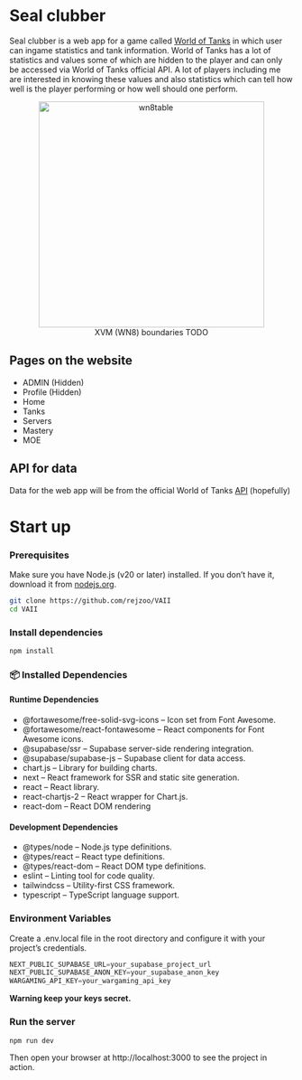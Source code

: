 # Seal clubber
Seal clubber is a web app for a game called [World of Tanks](https://worldoftanks.eu/) in which user can ingame statistics and tank information.
World of Tanks has a lot of statistics and values some of which are hidden to the player and can only be
accessed via World of Tanks official API. A lot of players including me are interested in knowing these values and also statistics which can tell how well is the player performing or how well should one perform.
<p align="center">
  <img src="https://github.com/user-attachments/assets/1f32a986-dc5f-4271-874f-aab92751adc5" alt="wn8table" width="400" />
  <br>XVM (WN8) boundaries TODO
</p>

## Pages on the website
- ADMIN (Hidden)
- Profile (Hidden)
- Home
- Tanks
- Servers
- Mastery
- MOE
  
## API for data
Data for the web app will be from the official World of Tanks [API](https://developers.wargaming.net/reference/all/wot/account/list/?r_realm=eu) (hopefully)

# Start up
### Prerequisites
Make sure you have Node.js (v20 or later) installed. If you don’t have it, download it from [nodejs.org](https://nodejs.org/).


```sh
git clone https://github.com/rejzoo/VAII
cd VAII
```

### Install dependencies

```sh
npm install
```

### 📦 Installed Dependencies
#### Runtime Dependencies
- @fortawesome/free-solid-svg-icons – Icon set from Font Awesome.
- @fortawesome/react-fontawesome – React components for Font Awesome icons.
- @supabase/ssr – Supabase server-side rendering integration.
- @supabase/supabase-js – Supabase client for data access.
- chart.js – Library for building charts.
- next – React framework for SSR and static site generation.
- react – React library.
- react-chartjs-2 – React wrapper for Chart.js.
- react-dom – React DOM rendering

#### Development Dependencies
- @types/node – Node.js type definitions.
- @types/react – React type definitions.
- @types/react-dom – React DOM type definitions.
- eslint – Linting tool for code quality.
- tailwindcss – Utility-first CSS framework.
- typescript – TypeScript language support.


### Environment Variables
Create a .env.local file in the root directory and configure it with your project’s credentials.
```typescript
NEXT_PUBLIC_SUPABASE_URL=your_supabase_project_url
NEXT_PUBLIC_SUPABASE_ANON_KEY=your_supabase_anon_key
WARGAMING_API_KEY=your_wargaming_api_key
```
<b>Warning keep your keys secret.</b>

### Run the server
```sh
npm run dev
```
Then open your browser at http://localhost:3000 to see the project in action.